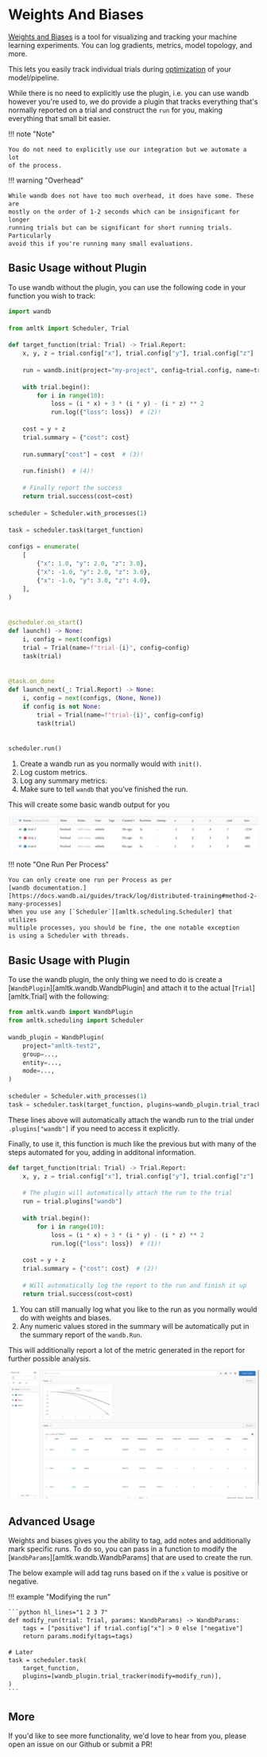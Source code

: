 # Weights And Biases
[Weights and Biases](https://www.wandb.com/) is a tool for visualizing and tracking
your machine learning experiments. You can log gradients, metrics, model topology, and
more.

This lets you easily track individual trials during
[optimization](../guides/optimization.md) of your model/pipeline.

While there is no need to explicitly use the plugin, i.e. you can use
wandb however you're used to, we do provide a plugin that tracks
everything that's normally reported on a trial and construct the `run` for
you, making everything that small bit easier.

!!! note "Note"

    You do not need to explicitly use our integration but we automate a lot
    of the process.

!!! warning "Overhead"

    While wandb does not have too much overhead, it does have some. These are
    mostly on the order of 1-2 seconds which can be insignificant for longer
    running trials but can be significant for short running trials. Particularly
    avoid this if you're running many small evaluations.

## Basic Usage without Plugin
To use wandb without the plugin, you can use the following code in your function
you wish to track:

```python hl_lines="8 13 18 20"
import wandb

from amltk import Scheduler, Trial

def target_function(trial: Trial) -> Trial.Report:
    x, y, z = trial.config["x"], trial.config["y"], trial.config["z"]

    run = wandb.init(project="my-project", config=trial.config, name=trial.name)  # (1)!

    with trial.begin():
        for i in range(10):
            loss = (i * x) + 3 * (i * y) - (i * z) ** 2
            run.log({"loss": loss})  # (2)!

    cost = y + z
    trial.summary = {"cost": cost}

    run.summary["cost"] = cost  # (3)!

    run.finish()  # (4)!

    # Finally report the success
    return trial.success(cost=cost)

scheduler = Scheduler.with_processes(1)

task = scheduler.task(target_function)

configs = enumerate(
    [
        {"x": 1.0, "y": 2.0, "z": 3.0},
        {"x": -1.0, "y": 2.0, "z": 3.0},
        {"x": -1.0, "y": 3.0, "z": 4.0},
    ],
)


@scheduler.on_start()
def launch() -> None:
    i, config = next(configs)
    trial = Trial(name=f"trial-{i}", config=config)
    task(trial)


@task.on_done
def launch_next(_: Trial.Report) -> None:
    i, config = next(configs, (None, None))
    if config is not None:
        trial = Trial(name=f"trial-{i}", config=config)
        task(trial)


scheduler.run()
```

1. Create a wandb run as you normally would with `init()`.
2. Log custom metrics.
3. Log any summary metrics.
4. Make sure to tell `wandb` that you've finished the run.

This will create some basic wandb output for you

![Image of wandb dashboard without plugin](../images/wandb_simple.jpg)

!!! note "One Run Per Process"

    You can only create one run per Process as per
    [wandb documentation.][https://docs.wandb.ai/guides/track/log/distributed-training#method-2-many-processes]
    When you use any [`Scheduler`][amltk.scheduling.Scheduler] that utilizes
    multiple processes, you should be fine, the one notable exception
    is using a Scheduler with threads.

## Basic Usage with Plugin
To use the wandb plugin, the only thing we need to do is create a
[`WandbPlugin`][amltk.wandb.WandbPlugin] and attach it to the actual
[`Trial`][amltk.Trial] with the following:

```python hl_lines="3 4 5 6 7 8 13"
from amltk.wandb import WandbPlugin
from amltk.scheduling import Scheduler

wandb_plugin = WandbPlugin(
    project="amltk-test2",
    group=...,
    entity=...,
    mode=...,
)

scheduler = Scheduler.with_processes(1)
task = scheduler.task(target_function, plugins=wandb_plugin.trial_tracker())
```

These lines above will automatically attach the wandb run to the trial under
`.plugins["wandb"]` if you need to access it explicitly.

Finally, to use it, this function is much like the previous but with many of the
steps automated for you, adding in additonal information.

```python hl_lines="5 10 13"
def target_function(trial: Trial) -> Trial.Report:
    x, y, z = trial.config["x"], trial.config["y"], trial.config["z"]

    # The plugin will automatically attach the run to the trial
    run = trial.plugins["wandb"]

    with trial.begin():
        for i in range(10):
            loss = (i * x) + 3 * (i * y) - (i * z) ** 2
            run.log({"loss": loss})  # (1)!

    cost = y + z
    trial.summary = {"cost": cost}  # (2)!

    # Will automatically log the report to the run and finish it up
    return trial.success(cost=cost)
```
1. You can still manually log what you like to the run as you normally would do
 with weights and biases.
2. Any numeric values stored in the summary will be automatically put in the
 summary report of the `wandb.Run`.


This will additionally report a lot of the metric generated in the report for further
possible analysis.

![Image of wandb dashboard with plugin](../images/wandb_plugin.jpg)

## Advanced Usage
Weights and biases gives you the ability to tag, add notes and additionally mark
specific runs.
To do so, you can pass in a function to modify the
[`WandbParams`][amltk.wandb.WandbParams] that are used to create the run.

The below example will add tag runs based on if the `x` value is positive or negative.

!!! example "Modifying the run"

    ```python hl_lines="1 2 3 7"
    def modify_run(trial: Trial, params: WandbParams) -> WandbParams:
        tags = ["positive"] if trial.config["x"] > 0 else ["negative"]
        return params.modify(tags=tags)

    # Later
    task = scheduler.task(
        target_function,
        plugins=[wandb_plugin.trial_tracker(modify=modify_run)],
    )
    ```

## More
If you'd like to see more functionality, we'd love to hear from you, please
open an issue on our Github or submit a PR!
